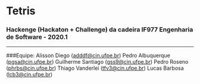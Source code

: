 # Tetris
### Hackenge (Hackaton + Challenge) da cadeira IF977 Engenharia de Software - 2020.1
-------
###Equipe:
Alisson Diego (adddf@cin.ufpe.br)
Pedro Albuquerque (pgsa@cin.ufpe.br)
Guilherme Santiago (gss9@cin.ufpe.br)
Pedro Roseno (phrbs@cin.ufpe.br)
Thiago Vanderlei (tfv3@cin.ufpe.br)
Lucas Barbosa (lcb3@cin.ufpe.br)

